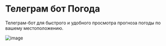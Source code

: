 # Телеграм бот Погода

Телеграм-бот для быстрого и удобного просмотра прогноза погоды по вашему местоположению.

![image](https://github.com/everysoftware/weather-tg-bot/assets/22497421/8b8fd787-571f-4f86-8004-05dc66e7b5d6)
